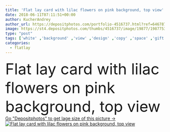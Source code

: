 ```yaml
---
title: 'Flat lay card with lilac flowers on pink background, top view'
date: 2018-06-11T07:11:51+00:00
author: KucherAndrey
author_url: https://depositphotos.com/portfolio-4516737.html?ref=64678756
image: https://st4.depositphotos.com/thumbs/4516737/image/19877/198775360/api_thumb_450.jpg?forcejpeg=true
type: "post"
tags: ['white' ,'background' ,'view' ,'design' ,'copy' ,'space' ,'gift' ,'anniversary' ,'birthday' ,'celebration' ,'day' ,'decoration' ,'decorative' ,'greeting' ,'holiday' ,'empty' ,'art' ,'spring' ,'fresh' ,'plant' ,'up' ,'petal' ,'blooming' ,'floral' ,'flower' ,'pattern' ,'branch' ,'card' ,'frame' ,'vintage' ,'lilac' ,'pink' ,'pastel' ,'purple' ,'lay' ,'text' ,'wedding' ,'flat' ,'template' ,'top' ,'layout' ,'congratulations' ,'postcard' ,'above' ,'arrangement' ,'minimal' ,'mockup' ,'minimalistic' ,'springbackground' ,'flatlay' ]
categories: 
  - flatlay
---
```

<div aling="center">
            <font size="60"> Flat lay card with lilac flowers on pink background, top view</font>   
</div>
<div>
    <a href='https://depositphotos.com/198775360/stock-photo-flat-lay-card-lilac-flowers.html?ref=64678756' target=_blank > Go "Depositphotos" to get lage size of this picture ->
        <img href='https://depositphotos.com/198775360/stock-photo-flat-lay-card-lilac-flowers.html?ref=64678756' src='https://st4.depositphotos.com/4516737/19877/i/950/depositphotos_198775360-stock-photo-flat-lay-card-lilac-flowers.jpg?forcejpeg=true' alt='Flat lay card with lilac flowers on pink background, top view' >
    </a>
</div>
